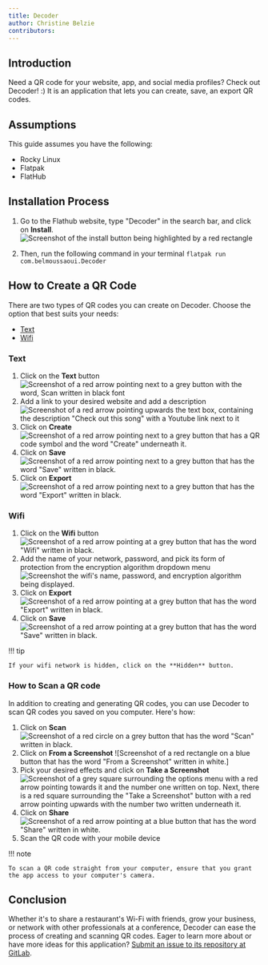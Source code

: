 ```yaml
---
title: Decoder
author: Christine Belzie
contributors: 
---
```


## Introduction

Need a QR code for your website, app, and social media profiles? Check out  Decoder! :) It is an application that lets you can create, save, an export QR codes.

## Assumptions

This guide assumes you have the following:

- Rocky Linux
- Flatpak
- FlatHub

## Installation Process

1. Go to the Flathub website, type "Decoder" in the search bar, and click on **Install**.
![Screenshot of the install button being highlighted by a red rectangle](images/01_decoder.png)

1. Then, run the following command in your terminal
`flatpak run com.belmoussaoui.Decoder`

## How to Create a QR Code

There are two types of QR codes you can create on Decoder. Choose the option that best suits your needs:

- [Text](#text)
- [Wifi](#wifi)

### Text

1. Click on the **Text** button
![Screenshot of a red arrow pointing next to a grey button with the word, Scan written in black font](images/02_decoder-text.png)
1. Add a link to your desired website and add a description
![Screenshot of a red arrow pointing upwards the text box, containing the description "Check out this song" with a Youtube link next to it ](images/03_decoder-text.png)
1. Click on **Create**
![Screenshot of a red arrow pointing next to a grey button that has a QR code symbol and the word "Create" underneath it. ](images/04_decoder-text.png)
1. Click on **Save**
![Screenshot of a red arrow pointing next to a grey button that has the word "Save" written in black. ](images/05_decoder-text.png)
1. Click on **Export**
![Screenshot of a red arrow pointing next to a grey button that has the word "Export" written in black. ](images/06_decoder-text.png)

### Wifi

1. Click on the **Wifi** button
![Screenshot of a red arrow pointing at a grey button that has the word "Wifi" written in black.](images/01_decoder-wifi.png)
1. Add the name of your network, password, and pick its form of protection from the encryption algorithm dropdown menu
![Screenshot the wifi's name, password, and encryption algorithm being displayed. ](images/02_decoder-wifi.png)
1. Click on **Export**
![Screenshot of a red arrow pointing at a grey button that has the word "Export" written in black.](images/03_decoder-wifi.png)
1. Click on **Save**
![Screenshot of a red arrow pointing at a grey button that has the word "Save" written in black.](images/04_decoder-wifi.png)

!!! tip

    If your wifi network is hidden, click on the **Hidden** button.

### How to Scan a QR code

In addition to creating and generating QR codes, you can use Decoder to scan QR codes you saved on you computer. Here's how:

1. Click on **Scan**
![Screenshot of a red circle on a grey button that has the word "Scan" written in black.](images/01_decoder-scan.png)
1. Click on  **From a Screenshot**
![Screenshot of a red rectangle on a blue button that has the word "From a Screenshot" written in white.]
1. Pick your desired effects and click on **Take a Screenshot**
![Screenshot of a grey square surrounding the options menu with a red arrow pointing towards it and the number one written on top. Next, there is a red square surrounding the "Take a Screenshot" button with a red arrow pointing upwards with the number two written underneath it.](images/03_decoder-scan.png)
1. Click on **Share**
![Screenshot of a red arrow pointing at a blue button that has the word "Share" written in white.](images/04_decoder-scan.png)
1. Scan the QR code with your mobile device

!!! note
 
    To scan a QR code straight from your computer, ensure that you grant the app access to your computer's camera.

## Conclusion

Whether it's to share a restaurant's Wi-Fi with friends, grow your business, or network with other professionals at a conference, Decoder can ease the process of creating and scanning QR codes. Eager to learn more about or have more ideas for this application? [Submit an issue to its repository at GitLab](https://gitlab.gnome.org/World/decoder/-/issues).
